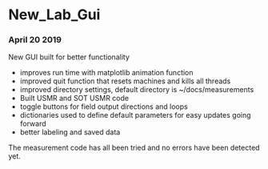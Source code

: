 # New_Lab_Gui


### April 20 2019

New GUI built for better functionality
- improves run time with matplotlib animation function
- improved quit function that resets machines and kills all threads
- improved directory settings, default directory is ~/docs/measurements
- Built USMR and SOT USMR code
- toggle buttons for field output directions and loops
- dictionaries used to define default parameters for easy updates going forward
- better labeling and saved data

The measurement code has all been tried and no errors have been detected yet.  

